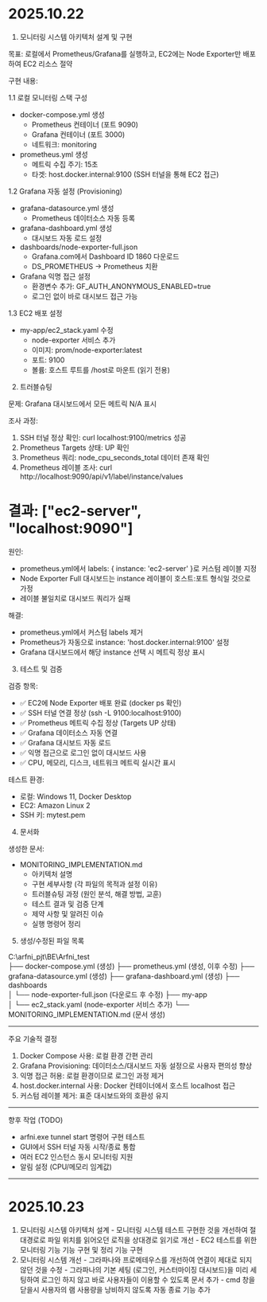 # 2025.10.22
  1. 모니터링 시스템 아키텍처 설계 및 구현

  목표: 로컬에서 Prometheus/Grafana를 실행하고, EC2에는 Node Exporter만 배포하여 EC2 리소스 절약

  구현 내용:

  1.1 로컬 모니터링 스택 구성

  - docker-compose.yml 생성
    - Prometheus 컨테이너 (포트 9090)
    - Grafana 컨테이너 (포트 3000)
    - 네트워크: monitoring
  - prometheus.yml 생성
    - 메트릭 수집 주기: 15초
    - 타겟: host.docker.internal:9100 (SSH 터널을 통해 EC2 접근)

  1.2 Grafana 자동 설정 (Provisioning)

  - grafana-datasource.yml 생성
    - Prometheus 데이터소스 자동 등록
  - grafana-dashboard.yml 생성
    - 대시보드 자동 로드 설정
  - dashboards/node-exporter-full.json
    - Grafana.com에서 Dashboard ID 1860 다운로드
    - DS_PROMETHEUS → Prometheus 치환
  - Grafana 익명 접근 설정
    - 환경변수 추가: GF_AUTH_ANONYMOUS_ENABLED=true
    - 로그인 없이 바로 대시보드 접근 가능

  1.3 EC2 배포 설정

  - my-app/ec2_stack.yaml 수정
    - node-exporter 서비스 추가
    - 이미지: prom/node-exporter:latest
    - 포트: 9100
    - 볼륨: 호스트 루트를 /host로 마운트 (읽기 전용)

  2. 트러블슈팅

  문제: Grafana 대시보드에서 모든 메트릭 N/A 표시

  조사 과정:
  1. SSH 터널 정상 확인: curl localhost:9100/metrics 성공
  2. Prometheus Targets 상태: UP 확인
  3. Prometheus 쿼리: node_cpu_seconds_total 데이터 존재 확인
  4. Prometheus 레이블 조사:
  curl http://localhost:9090/api/v1/label/instance/values
  # 결과: ["ec2-server", "localhost:9090"]

  원인:
  - prometheus.yml에서 labels: { instance: 'ec2-server' }로 커스텀 레이블 지정
  - Node Exporter Full 대시보드는 instance 레이블이 호스트:포트 형식일 것으로 가정
  - 레이블 불일치로 대시보드 쿼리가 실패

  해결:
  - prometheus.yml에서 커스텀 labels 제거
  - Prometheus가 자동으로 instance: 'host.docker.internal:9100' 설정
  - Grafana 대시보드에서 해당 instance 선택 시 메트릭 정상 표시

  3. 테스트 및 검증

  검증 항목:
  - ✅ EC2에 Node Exporter 배포 완료 (docker ps 확인)
  - ✅ SSH 터널 연결 정상 (ssh -L 9100:localhost:9100)
  - ✅ Prometheus 메트릭 수집 정상 (Targets UP 상태)
  - ✅ Grafana 데이터소스 자동 연결
  - ✅ Grafana 대시보드 자동 로드
  - ✅ 익명 접근으로 로그인 없이 대시보드 사용
  - ✅ CPU, 메모리, 디스크, 네트워크 메트릭 실시간 표시

  테스트 환경:
  - 로컬: Windows 11, Docker Desktop
  - EC2: Amazon Linux 2
  - SSH 키: mytest.pem

  4. 문서화

  생성한 문서:
  - MONITORING_IMPLEMENTATION.md
    - 아키텍처 설명
    - 구현 세부사항 (각 파일의 목적과 설정 이유)
    - 트러블슈팅 과정 (원인 분석, 해결 방법, 교훈)
    - 테스트 결과 및 검증 단계
    - 제약 사항 및 알려진 이슈
    - 실행 명령어 정리

  5. 생성/수정된 파일 목록

  C:\arfni_pjt\BE\Arfni_test\
  ├── docker-compose.yml              (생성)
  ├── prometheus.yml                  (생성, 이후 수정)
  ├── grafana-datasource.yml          (생성)
  ├── grafana-dashboard.yml           (생성)
  ├── dashboards\
  │   └── node-exporter-full.json     (다운로드 후 수정)
  ├── my-app\
  │   └── ec2_stack.yaml              (node-exporter 서비스 추가)
  └── MONITORING_IMPLEMENTATION.md    (문서 생성)

  ---
  주요 기술적 결정

  1. Docker Compose 사용: 로컬 환경 간편 관리
  2. Grafana Provisioning: 데이터소스/대시보드 자동 설정으로 사용자 편의성 향상
  3. 익명 접근 허용: 로컬 환경이므로 로그인 과정 제거
  4. host.docker.internal 사용: Docker 컨테이너에서 호스트 localhost 접근
  5. 커스텀 레이블 제거: 표준 대시보드와의 호환성 유지

  ---
  향후 작업 (TODO)

  - arfni.exe tunnel start 명령어 구현 테스트
  - GUI에서 SSH 터널 자동 시작/종료 통합
  - 여러 EC2 인스턴스 동시 모니터링 지원
  - 알림 설정 (CPU/메모리 임계값)

  ---

  # 2025.10.23
   1. 모니터링 시스템 아키텍처 설계
    - 모니터링 시스템 테스트 구현한 것을 개선하여 절대경로로 파일 위치를 읽어오던 로직을 상대경로 읽기로 개선
    - EC2 테스트를 위한 모니터링 기능 기능 구현 및 정리 기능 구현
   2. 모니터링 시스템 개선
    - 그라파나와 프로메테우스를 개선하여 연결이 제대로 되지 않던 것을 수정
    - 그라파나의 기본 세팅 (로그인, 커스터마이징 대시보드)을 미리 세팅하여 로그인 하지 않고 바로 사용자들이 이용할 수 있도록 문서 추가
    - cmd 창을 닫을시 사용자의 램 사용량을 낭비하지 않도록 자동 종료 기능 추가
    